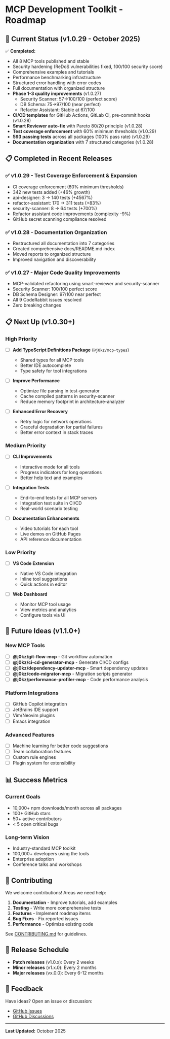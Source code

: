 # MCP Development Toolkit - Roadmap

## 🎯 Current Status (v1.0.29 - October 2025)

✅ **Completed:**
- All 8 MCP tools published and stable
- Security hardening (ReDoS vulnerabilities fixed, 100/100 security score)
- Comprehensive examples and tutorials
- Performance benchmarking infrastructure
- Structured error handling with error codes
- Full documentation with organized structure
- **Phase 1-3 quality improvements** (v1.0.27)
  - Security Scanner: 57→100/100 (perfect score)
  - DB Schema: 75→97/100 (near perfect)
  - Refactor Assistant: Stable at 67/100
- **CI/CD templates** for GitHub Actions, GitLab CI, pre-commit hooks (v1.0.28)
- **Smart Reviewer auto-fix** with Pareto 80/20 principle (v1.0.28)
- **Test coverage enforcement** with 60% minimum thresholds (v1.0.29)
- **593 passing tests** across all packages (100% pass rate) (v1.0.29)
- **Documentation organization** with 7 structured categories (v1.0.28)

## 📋 Completed in Recent Releases

### ✅ v1.0.29 - Test Coverage Enforcement & Expansion
- CI coverage enforcement (60% minimum thresholds)
- 342 new tests added (+46% growth)
- api-designer: 3 → 140 tests (+4567%)
- refactor-assistant: 170 → 311 tests (+83%)
- security-scanner: 8 → 64 tests (+700%)
- Refactor assistant code improvements (complexity -9%)
- GitHub secret scanning compliance resolved

### ✅ v1.0.28 - Documentation Organization
- Restructured all documentation into 7 categories
- Created comprehensive docs/README.md index
- Moved reports to organized structure
- Improved navigation and discoverability

### ✅ v1.0.27 - Major Code Quality Improvements
- MCP-validated refactoring using smart-reviewer and security-scanner
- Security Scanner: 100/100 perfect score
- DB Schema Designer: 97/100 near perfect
- All 9 CodeRabbit issues resolved
- Zero breaking changes

## 📋 Next Up (v1.0.30+)

### High Priority
- [ ] **Add TypeScript Definitions Package** (`@j0kz/mcp-types`)
  - Shared types for all MCP tools
  - Better IDE autocomplete
  - Type safety for tool integrations

- [ ] **Improve Performance**
  - Optimize file parsing in test-generator
  - Cache compiled patterns in security-scanner
  - Reduce memory footprint in architecture-analyzer

- [ ] **Enhanced Error Recovery**
  - Retry logic for network operations
  - Graceful degradation for partial failures
  - Better error context in stack traces

### Medium Priority
- [ ] **CLI Improvements**
  - Interactive mode for all tools
  - Progress indicators for long operations
  - Better help text and examples

- [ ] **Integration Tests**
  - End-to-end tests for all MCP servers
  - Integration test suite in CI/CD
  - Real-world scenario testing

- [ ] **Documentation Enhancements**
  - Video tutorials for each tool
  - Live demos on GitHub Pages
  - API reference documentation

### Low Priority
- [ ] **VS Code Extension**
  - Native VS Code integration
  - Inline tool suggestions
  - Quick actions in editor

- [ ] **Web Dashboard**
  - Monitor MCP tool usage
  - View metrics and analytics
  - Configure tools via UI

## 🚀 Future Ideas (v1.1.0+)

### New MCP Tools
- [ ] **@j0kz/git-flow-mcp** - Git workflow automation
- [ ] **@j0kz/ci-cd-generator-mcp** - Generate CI/CD configs
- [ ] **@j0kz/dependency-updater-mcp** - Smart dependency updates
- [ ] **@j0kz/code-migrator-mcp** - Migration scripts generator
- [ ] **@j0kz/performance-profiler-mcp** - Code performance analysis

### Platform Integrations
- [ ] GitHub Copilot integration
- [ ] JetBrains IDE support
- [ ] Vim/Neovim plugins
- [ ] Emacs integration

### Advanced Features
- [ ] Machine learning for better code suggestions
- [ ] Team collaboration features
- [ ] Custom rule engines
- [ ] Plugin system for extensibility

## 📊 Success Metrics

### Current Goals
- 10,000+ npm downloads/month across all packages
- 100+ GitHub stars
- 50+ active contributors
- < 5 open critical bugs

### Long-term Vision
- Industry-standard MCP toolkit
- 100,000+ developers using the tools
- Enterprise adoption
- Conference talks and workshops

## 🤝 Contributing

We welcome contributions! Areas we need help:

1. **Documentation** - Improve tutorials, add examples
2. **Testing** - Write more comprehensive tests
3. **Features** - Implement roadmap items
4. **Bug Fixes** - Fix reported issues
5. **Performance** - Optimize existing code

See [CONTRIBUTING.md](CONTRIBUTING.md) for guidelines.

## 📅 Release Schedule

- **Patch releases** (v1.0.x): Every 2 weeks
- **Minor releases** (v1.x.0): Every 2 months
- **Major releases** (vx.0.0): Every 6-12 months

## 💬 Feedback

Have ideas? Open an issue or discussion:
- [GitHub Issues](https://github.com/j0KZ/mcp-agents/issues)
- [GitHub Discussions](https://github.com/j0KZ/mcp-agents/discussions)

---

**Last Updated:** October 2025
